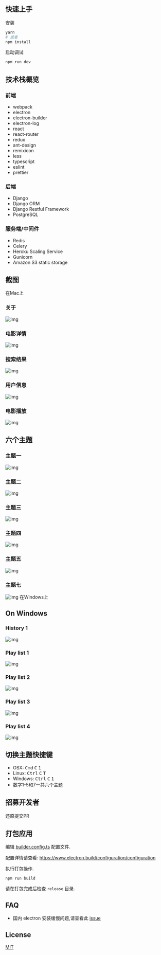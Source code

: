 ## 快速上手

安装

```bash
yarn
# 或者
npm install
```

启动调试

```bash
npm run dev
```

## 技术栈概览


### 前端
- webpack
- electron
- electron-builder
- electron-log
- react
- react-router
- redux
- ant-design
- remixicon
- less
- typescript
- eslint
- prettier
### 后端
- Django
- Django ORM
- Django Restful Framework
- PostgreSQL
### 服务端/中间件
- Redis
- Celery
- Heroku Scaling Service
- Gunicorn
- Amazon S3 static storage


## 截图

在Mac上
### 关于
![img](https://github.com/JIACHENG135/JCPlayer/blob/master/assets/demo-jpg/About.png)
### 电影详情
![img](https://github.com/JIACHENG135/JCPlayer/blob/master/assets/demo-jpg/Details.png)
### 搜索结果
![img](https://github.com/JIACHENG135/JCPlayer/blob/master/assets/demo-jpg/Results.png)
### 用户信息
![img](https://github.com/JIACHENG135/JCPlayer/blob/master/assets/demo-jpg/UserPage.png)
### 电影播放
![img](https://github.com/JIACHENG135/JCPlayer/blob/master/assets/demo-jpg/Play.png)

## 六个主题
### 主题一
![img](https://github.com/JIACHENG135/JCPlayer/blob/master/assets/demo-jpg/Theme1.png)
### 主题二
![img](https://github.com/JIACHENG135/JCPlayer/blob/master/assets/demo-jpg/Theme2.png)
### 主题三
![img](https://github.com/JIACHENG135/JCPlayer/blob/master/assets/demo-jpg/Theme3.png)
### 主题四
![img](https://github.com/JIACHENG135/JCPlayer/blob/master/assets/demo-jpg/Theme4.png)
### 主题五
![img](https://github.com/JIACHENG135/JCPlayer/blob/master/assets/demo-jpg/Theme5.png)
### 主题七
![img](https://github.com/JIACHENG135/JCPlayer/blob/master/assets/demo-jpg/Theme7.png)
在Windows上
## On Windows
### History 1
![img](https://github.com/JIACHENG135/JCPlayer/blob/master/assets/demo-jpg/History-win-1.jpg)
### Play list 1
![img](https://github.com/JIACHENG135/JCPlayer/blob/master/assets/demo-jpg/PlayList-win-1.jpg)
### Play list 2
![img](https://github.com/JIACHENG135/JCPlayer/blob/master/assets/demo-jpg/PlayList-win-2.jpg)
### Play list 3
![img](https://github.com/JIACHENG135/JCPlayer/blob/master/assets/demo-jpg/PlayList-win-3.jpg)
### Play list 4
![img](https://github.com/JIACHENG135/JCPlayer/blob/master/assets/demo-jpg/PlayList-win-4.jpg)

## 切换主题快捷键
- OSX: <kbd>Cmd</kbd> <kbd>C</kbd> <kbd>1</kbd> 
- Linux: <kbd>Ctrl</kbd> <kbd>C</kbd> <kbd>T</kbd>
- Windows: <kbd>Ctrl</kbd> <kbd>C</kbd> <kbd>1</kbd> 
- 数字1-5和7一共六个主题

## 招募开发者
还原提交PR

## 打包应用

编辑 [builder.config.ts](./build/builder.config.ts) 配置文件.

配置详情请查看: https://www.electron.build/configuration/configuration

执行打包操作.

```
npm run build
```

请在打包完成后检查 `release` 目录.

## FAQ

- 国内 electron 安装缓慢问题,请查看此 [issue](https://github.com/Jiacheng/electron-antd/issues/22)

## License

[MIT](./LICENSE)
